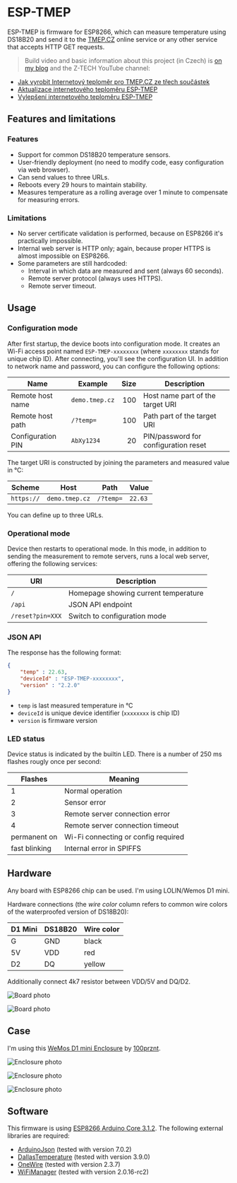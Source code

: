 # ESP-TMEP

ESP-TMEP is firmware for ESP8266, which can measure temperature using DS18B20 and send it to the [TMEP.CZ](https://www.tmep.cz/) online service or any other service that accepts HTTP GET requests.

> Build video and basic information about this project (in Czech) is [on my blog](https://www.altair.blog/2022/09/esp-tmep) and the Z-TECH YouTube channel:

* [Jak vyrobit Internetový teploměr pro TMEP.CZ ze třech součástek](https://www.youtube.com/watch?v=qh9V8oPX-iM)
* [Aktualizace internetového teploměru ESP-TMEP](https://www.youtube.com/watch?v=DLWacm16rQw)
* [Vylepšení internetového teploměru ESP-TMEP](https://www.youtube.com/watch?v=5T04NmTo4V4)

## Features and limitations

### Features

* Support for common DS18B20 temperature sensors.
* User-friendly deployment (no need to modify code, easy configuration via web browser).
* Can send values to three URLs.
* Reboots every 29 hours to maintain stability.
* Measures temperature as a rolling average over 1 minute to compensate for measuring errors.

### Limitations

* No server certificate validation is performed, because on ESP8266 it's practically impossible.
* Internal web server is HTTP only; again, because proper HTTPS is almost impossible on ESP8266.
* Some parameters are still hardcoded:
    * Interval in which data are measured and sent (always 60 seconds).
    * Remote server protocol (always uses HTTPS).
    * Remote server timeout.

## Usage

### Configuration mode

After first startup, the device boots into configuration mode. It creates an Wi-Fi access point named `ESP-TMEP-xxxxxxxx` (where `xxxxxxxx` stands for unique chip ID). After connecting, you'll see the configuration UI. In addition to network name and password, you can configure the following options:

Name              | Example        | Size | Description
----------------- | -------------- | ---: | ------------------------------------
Remote host name  | `demo.tmep.cz` | 100  | Host name part of the target URI
Remote host path  | `/?temp=`      | 100  | Path part of the target URI
Configuration PIN | `AbXy1234`     | 20   | PIN/password for configuration reset

The target URI is constructed by joining the parameters and measured value in °C:

Scheme     | Host           | Path      | Value
---------- | -------------- | --------- | ------
`https://` | `demo.tmep.cz` | `/?temp=` | `22.63`

You can define up to three URLs.

### Operational mode

Device then restarts to operational mode. In this mode, in addition to sending the measurement to remote servers, runs a local web server, offering the following services:

URI              | Description
---------------- | ------------------------------------
`/`              | Homepage showing current temperature
`/api`           | JSON API endpoint
`/reset?pin=XXX` | Switch to configuration mode

### JSON API

The response has the following format:

```json
{
    "temp" : 22.63,
    "deviceId" : "ESP-TMEP-xxxxxxxx",
    "version" : "2.2.0"
}
```

* `temp` is last measured temperature in °C
* `deviceId` is unique device identifier (`xxxxxxxx` is chip ID)
* `version` is firmware version

### LED status

Device status is indicated by the builtin LED. There is a number of 250 ms flashes rougly once per second:

Flashes       | Meaning
------------- | -----------------------------------
1             | Normal operation
2             | Sensor error
3             | Remote server connection error
4             | Remote server connection timeout
permanent on  | Wi-Fi connecting or config required
fast blinking | Internal error in SPIFFS

## Hardware

Any board with ESP8266 chip can be used. I'm using LOLIN/Wemos D1 mini.

Hardware connections (the _wire color_ column refers to common wire colors of the waterproofed version of DS18B20):

D1 Mini | DS18B20 | Wire color
------- | ------- | ----------
G       | GND     | black
5V      | VDD     | red
D2      | DQ      | yellow

Additionally connect 4k7 resistor between VDD/5V and DQ/D2.

![Board photo](ESP-TMEP-photo-01.jpg)

![Board photo](ESP-TMEP-photo-02.jpg)

## Case

I'm using this [WeMos D1 mini Enclosure](https://www.printables.com/model/44083-wemos-d1-mini-enclosure) by [100prznt](https://www.printables.com/social/23641-100prznt/about).

![Enclosure photo](ESP-TMEP-photo-03.jpg)

![Enclosure photo](ESP-TMEP-photo-04.jpg)

![Enclosure photo](ESP-TMEP-photo-05.jpg)

## Software

This firmware is using [ESP8266 Arduino Core 3.1.2](https://github.com/esp8266/Arduino). The following external libraries are required:

* [ArduinoJson](https://arduinojson.org/) (tested with version 7.0.2)
* [DallasTemperature](https://github.com/milesburton/Arduino-Temperature-Control-Library) (tested with version 3.9.0)
* [OneWire](https://www.pjrc.com/teensy/td_libs_OneWire.html) (tested with version 2.3.7)
* [WiFiManager](https://github.com/tzapu/WiFiManager) (tested with version 2.0.16-rc2)